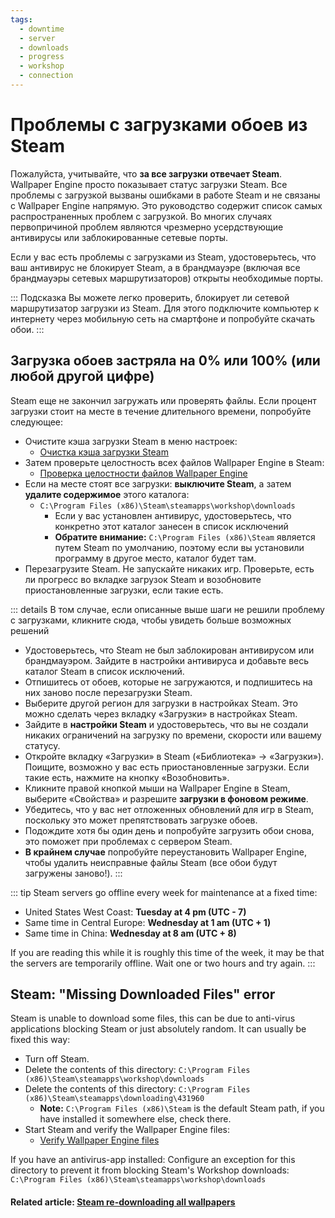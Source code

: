 ```yaml
---
tags:
  - downtime
  - server
  - downloads
  - progress
  - workshop
  - connection
---
```


# Проблемы с загрузками обоев из Steam

Пожалуйста, учитывайте, что **за все загрузки отвечает Steam**. Wallpaper Engine просто показывает статус загрузки Steam. Все проблемы с загрузкой вызваны ошибками в работе Steam и не связаны с Wallpaper Engine напрямую. Это руководство содержит список самых распространенных проблем с загрузкой. Во многих случаях первопричиной проблем являются чрезмерно усердствующие антивирусы или заблокированные сетевые порты.

Если у вас есть проблемы с загрузками из Steam, удостоверьтесь, что ваш антивирус не блокирует Steam, а в брандмауэре (включая все брандмауэры сетевых маршрутизаторов) открыты необходимые порты.

::: Подсказка Вы можете легко проверить, блокирует ли сетевой маршрутизатор загрузки из Steam. Для этого подключите компьютер к интернету через мобильную сеть на смартфоне и попробуйте скачать обои. :::

## Загрузка обоев застряла на 0% или 100% (или любой другой цифре)
Steam еще не закончил загружать или проверять файлы. Если процент загрузки стоит на месте в течение длительного времени, попробуйте следующее:

* Очистите кэша загрузки Steam в меню настроек:
  * [Очистка кэша загрузки Steam](https://support.steampowered.com/kb_article.php?ref=3134-TIAL-4638)
* Затем проверьте целостность всех файлов Wallpaper Engine в Steam:
  * [Проверка целостности файлов Wallpaper Engine](https://support.steampowered.com/kb_article.php?ref=2037-QEUH-3335)
* Если на месте стоят все загрузки: **выключите Steam**, а затем **удалите содержимое** этого каталога:
  * `C:\Program Files (x86)\Steam\steamapps\workshop\downloads`
    * Если у вас установлен антивирус, удостоверьтесь, что конкретно этот каталог занесен в список исключений
    * **Обратите внимание:** `C:\Program Files (x86)\Steam` является путем Steam по умолчанию, поэтому если вы установили программу в другое место, каталог будет там.
* Перезагрузите Steam. Не запускайте никаких игр. Проверьте, есть ли прогресс во вкладке загрузок Steam и возобновите приостановленные загрузки, если такие есть.

::: details В том случае, если описанные выше шаги не решили проблему с загрузками, кликните сюда, чтобы увидеть больше возможных решений
* Удостоверьтесь, что Steam не был заблокирован антивирусом или брандмауэром. Зайдите в настройки антивируса и добавьте весь каталог Steam в список исключений.
* Отпишитесь от обоев, которые не загружаются, и подпишитесь на них заново после перезагрузки Steam.
* Выберите другой регион для загрузки в настройках Steam. Это можно сделать через вкладку «Загрузки» в настройках Steam.
* Зайдите в **настройки Steam** и удостоверьтесь, что вы не создали никаких ограничений на загрузку по времени, скорости или вашему статусу.
* Откройте вкладку «Загрузки» в Steam («Библиотека» -> «Загрузки»). Поищите, возможно у вас есть приостановленные загрузки. Если такие есть, нажмите на кнопку «Возобновить».
* Кликните правой кнопкой мыши на Wallpaper Engine в Steam, выберите «Свойства» и разрешите **загрузки в фоновом режиме**.
* Убедитесь, что у вас нет отложенных обновлений для игр в Steam, поскольку это может препятствовать загрузке обоев.
* Подождите хотя бы один день и попробуйте загрузить обои снова, это поможет при проблемах с сервером Steam.
* **В крайнем случае** попробуйте переустановить Wallpaper Engine, чтобы удалить неисправные файлы Steam (все обои будут загружены заново!). :::

::: tip Steam servers go offline every week for maintenance at a fixed time:

* United States West Coast: **Tuesday at 4 pm (UTC - 7)**
* Same time in Central Europe: **Wednesday at 1 am (UTC + 1)**
* Same time in China: **Wednesday at 8 am (UTC + 8)**

If you are reading this while it is roughly this time of the week, it may be that the servers are temporarily offline. Wait one or two hours and try again. :::

## Steam: "Missing Downloaded Files" error

Steam is unable to download some files, this can be due to anti-virus applications blocking Steam or just absolutely random. It can usually be fixed this way:

* Turn off Steam.
* Delete the contents of this directory: `C:\Program Files (x86)\Steam\steamapps\workshop\downloads`
* Delete the contents of this directory: `C:\Program Files (x86)\Steam\steamapps\downloading\431960`
  * **Note:** `C:\Program Files (x86)\Steam` is the default Steam path, if you have installed it somewhere else, check there.
* Start Steam and verify the Wallpaper Engine files:
  * [Verify Wallpaper Engine files](https://support.steampowered.com/kb_article.php?ref=2037-QEUH-3335)

If you have an antivirus-app installed: Configure an exception for this directory to prevent it from blocking Steam's Workshop downloads: `C:\Program Files (x86)\Steam\steamapps\workshop\downloads`

#### Related article: [Steam re-downloading all wallpapers](/steam/redownload)